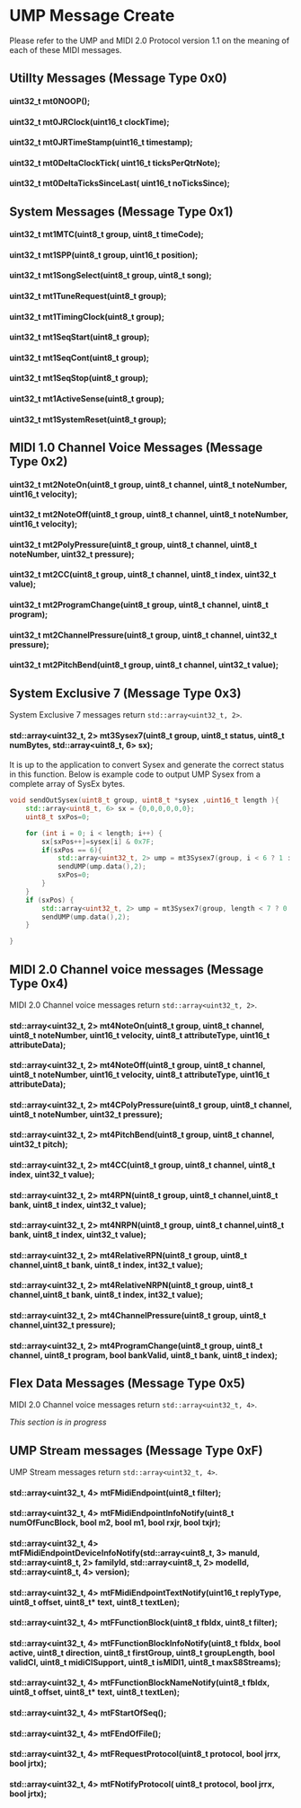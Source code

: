 # UMP Message Create
Please refer to the UMP and MIDI 2.0 Protocol version 1.1 on the meaning of each of these
MIDI messages.

## Utillty Messages (Message Type 0x0)
#### uint32_t mt0NOOP();
#### uint32_t mt0JRClock(uint16_t clockTime);
#### uint32_t mt0JRTimeStamp(uint16_t timestamp);
#### uint32_t mt0DeltaClockTick( uint16_t ticksPerQtrNote);
#### uint32_t mt0DeltaTicksSinceLast( uint16_t noTicksSince);



## System Messages (Message Type 0x1)
#### uint32_t mt1MTC(uint8_t group, uint8_t timeCode);
#### uint32_t mt1SPP(uint8_t group, uint16_t position);
#### uint32_t mt1SongSelect(uint8_t group, uint8_t song);
#### uint32_t mt1TuneRequest(uint8_t group);
#### uint32_t mt1TimingClock(uint8_t group);
#### uint32_t mt1SeqStart(uint8_t group);
#### uint32_t mt1SeqCont(uint8_t group);
#### uint32_t mt1SeqStop(uint8_t group);
#### uint32_t mt1ActiveSense(uint8_t group);
#### uint32_t mt1SystemReset(uint8_t group);



## MIDI 1.0 Channel Voice Messages (Message Type 0x2)
#### uint32_t mt2NoteOn(uint8_t group, uint8_t channel, uint8_t noteNumber, uint16_t velocity);
#### uint32_t mt2NoteOff(uint8_t group, uint8_t channel, uint8_t noteNumber, uint16_t velocity);
#### uint32_t mt2PolyPressure(uint8_t group, uint8_t channel, uint8_t noteNumber, uint32_t pressure);
#### uint32_t mt2CC(uint8_t group, uint8_t channel, uint8_t index, uint32_t value);
#### uint32_t mt2ProgramChange(uint8_t group, uint8_t channel, uint8_t program);
#### uint32_t mt2ChannelPressure(uint8_t group, uint8_t channel, uint32_t pressure);
#### uint32_t mt2PitchBend(uint8_t group, uint8_t channel, uint32_t value);

## System Exclusive 7 (Message Type 0x3)
System Exclusive 7 messages return ```std::array<uint32_t, 2>```.

#### std::array<uint32_t, 2> mt3Sysex7(uint8_t group, uint8_t status, uint8_t numBytes, std::array<uint8_t, 6> sx);
It is up to the application to convert Sysex and generate the correct status in this function. Below is example code to
output UMP Sysex from a complete array of SysEx bytes.

```c++
void sendOutSysex(uint8_t group, uint8_t *sysex ,uint16_t length ){
    std::array<uint8_t, 6> sx = {0,0,0,0,0,0};
    uint8_t sxPos=0;

    for (int i = 0; i < length; i++) {
        sx[sxPos++]=sysex[i] & 0x7F;
        if(sxPos == 6){
            std::array<uint32_t, 2> ump = mt3Sysex7(group, i < 6 ? 1 : i==length ? 3 : 2, 6, sx);
            sendUMP(ump.data(),2);
            sxPos=0;
        }
    }
    if (sxPos) {
        std::array<uint32_t, 2> ump = mt3Sysex7(group, length < 7 ? 0 : 3, sxPos, sx);
        sendUMP(ump.data(),2);
    }

}
```


## MIDI 2.0 Channel voice messages (Message Type 0x4)
MIDI 2.0 Channel voice messages return ```std::array<uint32_t, 2>```.

#### std::array<uint32_t, 2> mt4NoteOn(uint8_t group, uint8_t channel, uint8_t noteNumber, uint16_t velocity, uint8_t attributeType, uint16_t attributeData);
#### std::array<uint32_t, 2> mt4NoteOff(uint8_t group, uint8_t channel, uint8_t noteNumber, uint16_t velocity, uint8_t attributeType, uint16_t attributeData);
#### std::array<uint32_t, 2> mt4CPolyPressure(uint8_t group, uint8_t channel, uint8_t noteNumber, uint32_t pressure);
#### std::array<uint32_t, 2> mt4PitchBend(uint8_t group, uint8_t channel, uint32_t pitch);
#### std::array<uint32_t, 2> mt4CC(uint8_t group, uint8_t channel, uint8_t index, uint32_t value);
#### std::array<uint32_t, 2> mt4RPN(uint8_t group, uint8_t channel,uint8_t bank,  uint8_t index, uint32_t value);
#### std::array<uint32_t, 2> mt4NRPN(uint8_t group, uint8_t channel,uint8_t bank,  uint8_t index, uint32_t value);
#### std::array<uint32_t, 2> mt4RelativeRPN(uint8_t group, uint8_t channel,uint8_t bank,  uint8_t index, int32_t value);
#### std::array<uint32_t, 2> mt4RelativeNRPN(uint8_t group, uint8_t channel,uint8_t bank,  uint8_t index, int32_t value);
#### std::array<uint32_t, 2> mt4ChannelPressure(uint8_t group, uint8_t channel,uint32_t pressure);
#### std::array<uint32_t, 2> mt4ProgramChange(uint8_t group, uint8_t channel, uint8_t program, bool bankValid, uint8_t bank, uint8_t index);


## Flex Data Messages (Message Type 0x5)
MIDI 2.0 Channel voice messages return ```std::array<uint32_t, 4>```.

_This section is in progress_


## UMP Stream messages (Message Type 0xF)
UMP Stream messages return ```std::array<uint32_t, 4>```.

#### std::array<uint32_t, 4> mtFMidiEndpoint(uint8_t filter);

#### std::array<uint32_t, 4> mtFMidiEndpointInfoNotify(uint8_t numOfFuncBlock, bool m2, bool m1, bool rxjr, bool txjr);
#### std::array<uint32_t, 4> mtFMidiEndpointDeviceInfoNotify(std::array<uint8_t, 3> manuId, std::array<uint8_t, 2> familyId, std::array<uint8_t, 2> modelId, std::array<uint8_t, 4> version);
#### std::array<uint32_t, 4> mtFMidiEndpointTextNotify(uint16_t replyType, uint8_t offset, uint8_t* text, uint8_t textLen);

#### std::array<uint32_t, 4> mtFFunctionBlock(uint8_t fbIdx, uint8_t filter);
#### std::array<uint32_t, 4> mtFFunctionBlockInfoNotify(uint8_t fbIdx, bool active, uint8_t direction, uint8_t firstGroup, uint8_t groupLength, bool validCI,  uint8_t midiCISupport, uint8_t isMIDI1, uint8_t maxS8Streams);
#### std::array<uint32_t, 4> mtFFunctionBlockNameNotify(uint8_t fbIdx, uint8_t offset, uint8_t* text, uint8_t textLen);

#### std::array<uint32_t, 4> mtFStartOfSeq();
#### std::array<uint32_t, 4> mtFEndOfFile();
#### std::array<uint32_t, 4> mtFRequestProtocol(uint8_t protocol, bool jrrx, bool jrtx);
#### std::array<uint32_t, 4> mtFNotifyProtocol( uint8_t protocol, bool jrrx, bool jrtx);
	